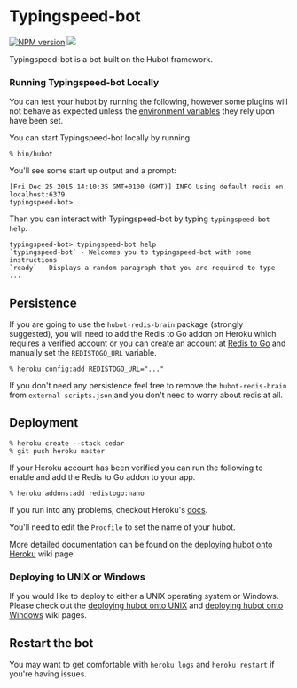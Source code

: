 
# Typingspeed-bot

[![NPM version](https://img.shields.io/npm/v/typingspeed-bot.svg?style=flat)](https://www.npmjs.com/package/typingspeed-bot)
![](https://img.shields.io/badge/unicodeveloper-approved-brightgreen.svg)

Typingspeed-bot is a bot built on the Hubot framework.

### Running Typingspeed-bot Locally

You can test your hubot by running the following, however some plugins will not behave as expected unless the [environment variables](#configuration)
they rely upon have been set.

You can start Typingspeed-bot locally by running:

    % bin/hubot

You'll see some start up output and a prompt:

    [Fri Dec 25 2015 14:10:35 GMT+0100 (GMT)] INFO Using default redis on localhost:6379
    typingspeed-bot>

Then you can interact with Typingspeed-bot by typing `typingspeed-bot help`.

    typingspeed-bot> typingspeed-bot help
    `typingspeed-bot` - Welcomes you to typingspeed-bot with some instructions
    `ready` - Displays a random paragraph that you are required to type
    ...


##  Persistence

If you are going to use the `hubot-redis-brain` package (strongly suggested),
you will need to add the Redis to Go addon on Heroku which requires a verified
account or you can create an account at [Redis to Go][redistogo] and manually
set the `REDISTOGO_URL` variable.

    % heroku config:add REDISTOGO_URL="..."

If you don't need any persistence feel free to remove the `hubot-redis-brain`
from `external-scripts.json` and you don't need to worry about redis at all.

[redistogo]: https://redistogo.com/

## Deployment

    % heroku create --stack cedar
    % git push heroku master

If your Heroku account has been verified you can run the following to enable
and add the Redis to Go addon to your app.

    % heroku addons:add redistogo:nano

If you run into any problems, checkout Heroku's [docs][heroku-node-docs].

You'll need to edit the `Procfile` to set the name of your hubot.

More detailed documentation can be found on the [deploying hubot onto
Heroku][deploy-heroku] wiki page.

### Deploying to UNIX or Windows

If you would like to deploy to either a UNIX operating system or Windows.
Please check out the [deploying hubot onto UNIX][deploy-unix] and [deploying
hubot onto Windows][deploy-windows] wiki pages.

[heroku-node-docs]: http://devcenter.heroku.com/articles/node-js
[deploy-heroku]: https://github.com/github/hubot/blob/master/docs/deploying/heroku.md
[deploy-unix]: https://github.com/github/hubot/blob/master/docs/deploying/unix.md
[deploy-windows]: https://github.com/github/hubot/blob/master/docs/deploying/unix.md

## Restart the bot

You may want to get comfortable with `heroku logs` and `heroku restart` if
you're having issues.
